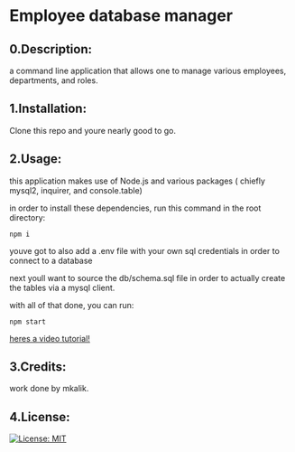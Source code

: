<EMPLOYEE-TRACKER>

# Employee database manager

## 0.Description:

a command line application that allows one to manage various employees, departments, and roles.

## 1.Installation:

Clone this repo and youre nearly good to go.

## 2.Usage:

this application makes use of Node.js and various packages ( chiefly mysql2, inquirer, and console.table)

in order to install these dependencies, run this command in the root directory:
    
    npm i

youve got to also add a .env file with your own sql credentials in order to connect to a database

next youll want to source the db/schema.sql file in order to actually create the tables via a mysql client.

with all of that done, you can run:

    npm start

[heres a video tutorial!]( )

## 3.Credits:

work done by mkalik.

## 4.License:

[![License: MIT](https://img.shields.io/badge/License-MIT-yellow.svg)](https://opensource.org/licenses/MIT)



